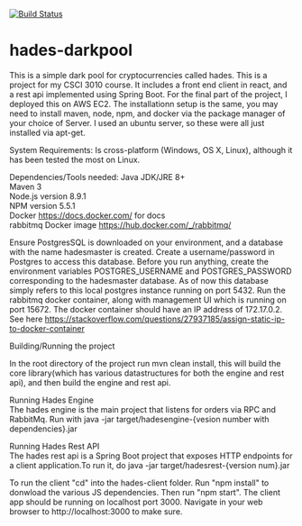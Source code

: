 [![Build Status](https://travis-ci.org/Amogh100/hades-darkpool.svg?branch=master)](https://travis-ci.org/Amogh100/hades-darkpool)
# hades-darkpool
This is a simple dark pool for cryptocurrencies called hades. This is a project for my CSCI 3010 course. It includes a front end client in react, and a rest api implemented using Spring Boot. For the final part of the project, I deployed this on AWS
EC2. The installationn setup is the same, you may need to install maven, node, npm, and docker via the package manager
of your choice of Server. I used an ubuntu server, so these were all just installed via apt-get.

System Requirements:
Is cross-platform (Windows, OS X, Linux), although it has been tested the most on Linux.

Dependencies/Tools needed:
Java JDK/JRE 8+<br />
Maven 3 <br />
Node.js version 8.9.1 <br />
NPM version 5.5.1 <br />
Docker https://docs.docker.com/ for docs <br />
rabbitmq Docker image https://hub.docker.com/_/rabbitmq/      

Ensure PostgresSQL is downloaded on your environment, and a database with the name hadesmaster is created.
Create a username/password in Postgres to access this database. Before you run anything, create the environment variables
POSTGRES_USERNAME and POSTGRES_PASSWORD corresponding to the hadesmaster database. As of now this database simply refers to this local postgres instance running on port 5432. Run the rabbitmq docker container, along with management UI which is running on port 15672. The docker container should have an IP address of 172.17.0.2. See here https://stackoverflow.com/questions/27937185/assign-static-ip-to-docker-container <br />

Building/Running the project <br />

In the root directory of the project run mvn clean install, this will build the core library(which has various datastructures for both the engine and rest api), and then build the engine and rest api.


Running Hades Engine <br />
The hades engine is the main project that listens for orders via RPC and RabbitMq. Run with java -jar target/hadesengine-{vesion number with dependencies}.jar


Running Hades Rest API <br />
The hades rest api is a Spring Boot project that exposes HTTP endpoints for a client application.To run it, do java -jar target/hadesrest-{version num}.jar



To run the client "cd" into the hades-client folder. Run "npm install" to donwload the various JS dependencies. Then
run "npm start". The client app should be running on localhost port 3000. Navigate in your web browser to http://localhost:3000 to make sure.



